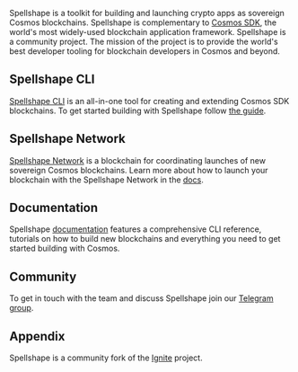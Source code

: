Spellshape is a toolkit for building and launching crypto apps as sovereign Cosmos blockchains. Spellshape is complementary to [Cosmos SDK](https://docs.cosmos.network/main), the world's most widely-used blockchain application framework. Spellshape is a community project. The mission of the project is to provide the world's best developer tooling for blockchain developers in Cosmos and beyond.

## Spellshape CLI

[Spellshape CLI](https://github.com/spellshape/cli) is an all-in-one tool for creating and extending Cosmos SDK blockchains. To get started building with Spellshape follow [the guide](https://docs.spellshape.com/guide).

## Spellshape Network

[Spellshape Network](https://github.com/spellshape/network) is a blockchain for coordinating launches of new sovereign Cosmos blockchains. Learn more about how to launch your blockchain with the Spellshape Network in the [docs](https://docs.spellshape.com/network/chain).

## Documentation

Spellshape [documentation](https://docs.spellshape.com/) features a comprehensive CLI reference, tutorials on how to build new blockchains and everything you need to get started building with Cosmos.

## Community

To get in touch with the team and discuss Spellshape join our [Telegram group](https://t.me/spellshape).

## Appendix

Spellshape is a community fork of the [Ignite](https://github.com/ignite) project.
